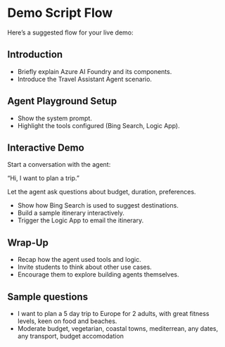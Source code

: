 # Demo Script Flow

Here’s a suggested flow for your live demo:

## Introduction

- Briefly explain Azure AI Foundry and its components.
- Introduce the Travel Assistant Agent scenario.

## Agent Playground Setup

- Show the system prompt.
- Highlight the tools configured (Bing Search, Logic App).

## Interactive Demo

Start a conversation with the agent:

“Hi, I want to plan a trip.”

Let the agent ask questions about budget, duration, preferences.

- Show how Bing Search is used to suggest destinations.
- Build a sample itinerary interactively.
- Trigger the Logic App to email the itinerary.

## Wrap-Up

- Recap how the agent used tools and logic.
- Invite students to think about other use cases.
- Encourage them to explore building agents themselves.

## Sample questions

- I want to plan a 5 day trip to Europe for 2 adults, with great fitness levels, keen on food and beaches.
- Moderate budget, vegetarian, coastal towns, mediterrean, any dates, any transport, budget accomodation